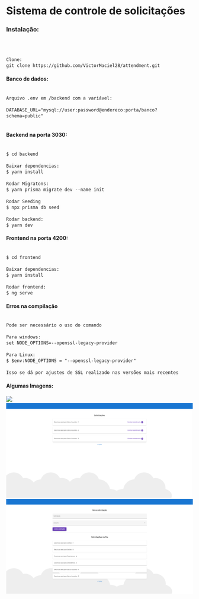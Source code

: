 # Sistema de controle de solicitações

###  Instalação: 

<br/>

```shell

Clone:
git clone https://github.com/VictorMaciel28/attendment.git

```

#### Banco de dados:

```shell

Arquivo .env em /backend com a variável:

DATABASE_URL="mysql://user:password@endereco:porta/banco?schema=public"


```


#### Backend na porta 3030:

```shell

$ cd backend

Baixar dependencias:
$ yarn install

Rodar Migratons:
$ yarn prisma migrate dev --name init

Rodar Seeding
$ npx prisma db seed

Rodar backend:
$ yarn dev

```

#### Frontend na porta 4200:


```shell

$ cd frontend

Baixar dependencias:
$ yarn install

Rodar frontend:
$ ng serve

```

#### Erros na compilação

```shell

Pode ser necessário o uso do comando

Para windows:
set NODE_OPTIONS=--openssl-legacy-provider

Para Linux:
$ $env:NODE_OPTIONS = "--openssl-legacy-provider"

Isso se dá por ajustes de SSL realizado nas versões mais recentes

```

#### Algumas Imagens:

<img src="screenshots/home">

<br/>

<img src="screenshots/attendments.png">

<br/>

<img src="screenshots/add_attendments.png">
